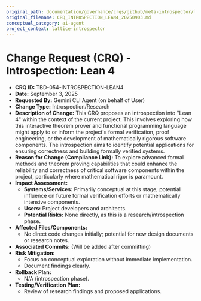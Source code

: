 ```yaml
---
original_path: documentation/governance/crqs/github/meta-introspector/lattice-introspector/docs/crq/CRQ_INTROSPECTION_LEAN4_20250903.md
original_filename: CRQ_INTROSPECTION_LEAN4_20250903.md
conceptual_category: ai-agent
project_context: lattice-introspector
---
```


# Change Request (CRQ) - Introspection: Lean 4

*   **CRQ ID:** TBD-054-INTROSPECTION-LEAN4
*   **Date:** September 3, 2025
*   **Requested By:** Gemini CLI Agent (on behalf of User)
*   **Change Type:** Introspection/Research
*   **Description of Change:**
    This CRQ proposes an introspection into "Lean 4" within the context of the current project. This involves exploring how this interactive theorem prover and functional programming language might apply to or inform the project's formal verification, proof engineering, or the development of mathematically rigorous software components. The introspection aims to identify potential applications for ensuring correctness and building formally verified systems.
*   **Reason for Change (Compliance Link):**
    To explore advanced formal methods and theorem proving capabilities that could enhance the reliability and correctness of critical software components within the project, particularly where mathematical rigor is paramount.
*   **Impact Assessment:**
    *   **Systems/Services:** Primarily conceptual at this stage; potential influence on future formal verification efforts or mathematically intensive components.
    *   **Users:** Project developers and architects.
    *   **Potential Risks:** None directly, as this is a research/introspection phase.
*   **Affected Files/Components:**
    *   No direct code changes initially; potential for new design documents or research notes.
*   **Associated Commits:** (Will be added after committing)
*   **Risk Mitigation:**
    *   Focus on conceptual exploration without immediate implementation.
    *   Document findings clearly.
*   **Rollback Plan:**
    *   N/A (introspection phase).
*   **Testing/Verification Plan:**
    *   Review of research findings and proposed applications.
